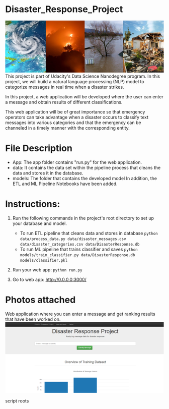 # Disaster_Response_Project
![Sample Input](https://github.com/jhon27195/Disaster_Response/blob/9992ee3fd947f6261169adc86aa51f0bbb619e31/Disaster.jpg)
This project is part of Udacity's Data Science Nanodegree program. In this project, we will build a natural language processing (NLP) model to categorize messages in real time when a disaster strikes.

In this project, a web application will be developed where the user can enter a message and obtain results of different classifications.

This web application will be of great importance so that emergency operators can take advantage when a disaster occurs to classify text messages into various categories and that the emergency can be channeled in a timely manner with the corresponding entity.
# File Description
- App: The app folder contains "run.py" for the web application.
- data: It contains the data set within the pipeline process that cleans the data and stores it in the database.
- models: The folder that contains the developed model
In addition, the ETL and ML Pipeline Notebooks have been added.

# Instructions:
1. Run the following commands in the project's root directory to set up your database and model.

    - To run ETL pipeline that cleans data and stores in database
        `python data/process_data.py data/disaster_messages.csv data/disaster_categories.csv data/DisasterResponse.db`
    - To run ML pipeline that trains classifier and saves
        `python models/train_classifier.py data/DisasterResponse.db models/classifier.pkl`


2. Run your web app: `python run.py`

3. Go to web app: http://0.0.0.0:3000/
   
# Photos attached
Web application where you can enter a message and get ranking results that have been worked on.
![Sample Input](https://github.com/jhon27195/Disaster_Response/blob/19ce28701a577957a326b64bc9abd87001a1c5bf/WebApp.PNG)

script roots
